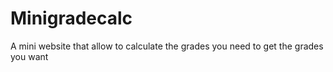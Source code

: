 # Minigradecalc
A mini website that allow to calculate the grades you need to get the grades you want
